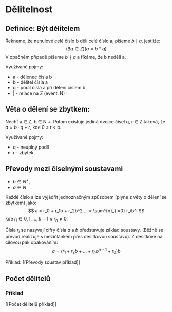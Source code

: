 # Dělitelnost
## Definice: Být dělitelem
Řekneme, že nenulové celé číslo b dělí celé číslo a, píšeme $b\mid a$, jestliže:
$$
(\exists q \in Z)(a = b*q)
$$
V opačném případě píšeme $b\nmid a$ a říkáme, že b nedělí a.

Využívané pojmy: 
- a - dělenec čísla b 
- b - dělitel čísla a 
- q - podíl čísla a při dělení číslem b 
- | - relace na Z (event. N)

## Věta o dělení se zbytkem: 
Nechť a ∈ Z, b ∈ N +. Potom existuje jediná dvojce čísel q, r ∈ Z taková, že $a = b · q + r$, kde 0 ≤ r < b. 

Využívané pojmy: 
- q - neúplný podíl 
- r - zbytek

## Převody mezi číselnými soustavami
 - $b \in N^+$, 
 - $a \in N$

Každé číslo a lze vyjádřit jednoznačným způsobem (plyne z věty o dělení se zbytkem) jako:
$$
a = r_0 + r_1b + r_2b^2 ... = \sum^{n}_{i=0} r_ib^i
$$
kde $r_i \in {0, 1, ..., b − 1} ∧ r_n \neq 0$. 

Čísla $r_i$ se nazývají cifry čísla $a$ a $b$ představuje základ soustavy. (Běžně se převod realizuje s mezičlánkem přes desítkovou soustavu). Z desítkové na cílovou pak opakováním: 
$$
a = (r_1 + r_2b + ... + r_nb^{n−1} + r_0)b
$$

Příklad: [[Převody soustav příklad]]

## Počet dělitelů
### Příklad
[[Počet dělitelů příklad]]
